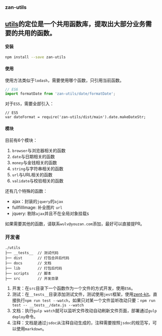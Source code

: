 ### zan-utils

[utils](https://www.npmjs.com/package/zan-utils)的定位是一个共用函数库，提取出大部分业务需要的共用的函数。
---
#### 安装
```bash
npm install --save zan-utils
```
#### 使用
使用方法类似于`lodash`，需要使用哪个函数，只引用当前函数。
```js
// ES6
import formatDate from 'zan-utils/date/formatDate';
```
对于`ES5`，需要全部引入：
```
// ES5
var dateFormat = require('zan-utils/dist/main').date.makeDateStr;
```
#### 模块
目前有6个模块：
1. `browser`与浏览器相关的函数
2. `date`与日期相关的函数
3. `money`与金钱相关的函数
4. `string`与字符串相关的函数
5. `url`与URL相关的函数
6. `validate`与校验相关的函数

还有几个特殊的函数：
- ajax：封装的`jquery`的`ajax`
- fullfillImage: 补全图片 `url`
- jquery: 剔除`ajax`并且不在全局对象挂载`$`

如果需要其他的函数，请联系`wulv@youzan.com`添加，最好可以直接提PR。

### 开发者

```
./utils
├── __tests__  // 测试代码
├── dist       // 打包合并后代码
├── docs       // 文档 
├── lib        // 打包后代码
├── scripts    // 脚本
├── src        // 开发目录
```

1. 开发：在`src`目录下一个函数作为一个文件的方式开发，使用`ES6`。
2. 测试：在`__tests__`目录添加测试文件，测试使用`jest`框架，使用[zent-kit](https://github.com/youzan/zent-kit)。直接执行`npm run test --watch`，如果只对某一个文件监听改动只要：`npm run test -- __tests__/date.js --watch`
3. 文档：执行`gulp watch`就可以监听文件改动自动刷新文件页面，部署通过`gulp deploy`命令。
4. 注释：文档是通过`jsdoc`从注释自动生成的，注释需要按照`jsdoc`的规范写，可以使用`markdown`。

